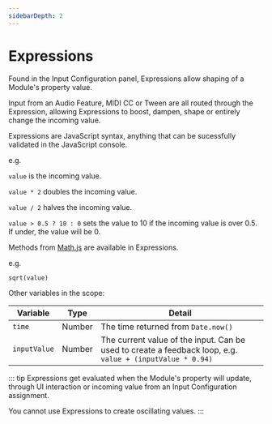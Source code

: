 ```yaml
---
sidebarDepth: 2
---
```


# Expressions

Found in the Input Configuration panel, Expressions allow shaping of a Module's property value.

Input from an Audio Feature, MIDI CC or Tween are all routed through the Expression, allowing Expressions to boost, dampen, shape or entirely change the incoming value.

Expressions are JavaScript syntax, anything that can be sucessfully validated in the JavaScript console.

e.g.

`value` is the incoming value.

`value * 2` doubles the incoming value.

`value / 2` halves the incoming value.

`value > 0.5 ? 10 : 0` sets the value to 10 if the incoming value is over 0.5. If under, the value will be 0.

Methods from [Math.js](https://mathjs.org/) are available in Expressions.

e.g.

`sqrt(value)`

Other variables in the scope:

|Variable|Type|Detail|
|---|---|---|
|`time`|Number|The time returned from `Date.now()`|
|`inputValue`|Number|The current value of the input. Can be used to create a feedback loop, e.g. `value + (inputValue * 0.94)`|


::: tip
Expressions get evaluated when the Module's property will update, through UI interaction or incoming value from an Input Configuration assignment.

You cannot use Expressions to create oscillating values.
:::
